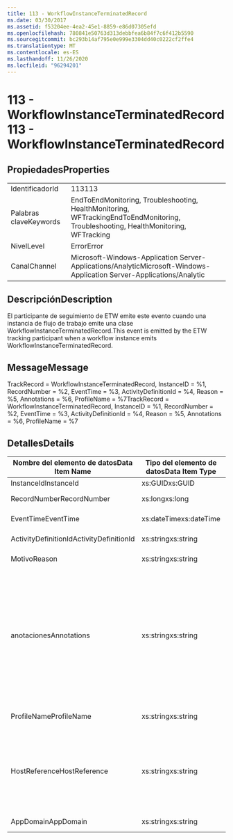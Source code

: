```yaml
---
title: 113 - WorkflowInstanceTerminatedRecord
ms.date: 03/30/2017
ms.assetid: f53204ee-4ea2-45e1-8859-e86d07305efd
ms.openlocfilehash: 780841e50763d313debbfea6b84f7c6f412b5590
ms.sourcegitcommit: bc293b14af795e0e999e3304dd40c0222cf2ffe4
ms.translationtype: MT
ms.contentlocale: es-ES
ms.lasthandoff: 11/26/2020
ms.locfileid: "96294201"
---
```

# <a name="113---workflowinstanceterminatedrecord"></a><span data-ttu-id="0e70c-102">113 - WorkflowInstanceTerminatedRecord</span><span class="sxs-lookup"><span data-stu-id="0e70c-102">113 - WorkflowInstanceTerminatedRecord</span></span>

## <a name="properties"></a><span data-ttu-id="0e70c-103">Propiedades</span><span class="sxs-lookup"><span data-stu-id="0e70c-103">Properties</span></span>  
  
|||  
|-|-|  
|<span data-ttu-id="0e70c-104">Identificador</span><span class="sxs-lookup"><span data-stu-id="0e70c-104">Id</span></span>|<span data-ttu-id="0e70c-105">113</span><span class="sxs-lookup"><span data-stu-id="0e70c-105">113</span></span>|  
|<span data-ttu-id="0e70c-106">Palabras clave</span><span class="sxs-lookup"><span data-stu-id="0e70c-106">Keywords</span></span>|<span data-ttu-id="0e70c-107">EndToEndMonitoring, Troubleshooting, HealthMonitoring, WFTracking</span><span class="sxs-lookup"><span data-stu-id="0e70c-107">EndToEndMonitoring, Troubleshooting, HealthMonitoring, WFTracking</span></span>|  
|<span data-ttu-id="0e70c-108">Nivel</span><span class="sxs-lookup"><span data-stu-id="0e70c-108">Level</span></span>|<span data-ttu-id="0e70c-109">Error</span><span class="sxs-lookup"><span data-stu-id="0e70c-109">Error</span></span>|  
|<span data-ttu-id="0e70c-110">Canal</span><span class="sxs-lookup"><span data-stu-id="0e70c-110">Channel</span></span>|<span data-ttu-id="0e70c-111">Microsoft-Windows-Application Server-Applications/Analytic</span><span class="sxs-lookup"><span data-stu-id="0e70c-111">Microsoft-Windows-Application Server-Applications/Analytic</span></span>|  
  
## <a name="description"></a><span data-ttu-id="0e70c-112">Descripción</span><span class="sxs-lookup"><span data-stu-id="0e70c-112">Description</span></span>  

 <span data-ttu-id="0e70c-113">El participante de seguimiento de ETW emite este evento cuando una instancia de flujo de trabajo emite   una clase WorkflowInstanceTerminatedRecord.</span><span class="sxs-lookup"><span data-stu-id="0e70c-113">This event is emitted by the ETW tracking participant when a workflow instance emits WorkflowInstanceTerminatedRecord.</span></span>  
  
## <a name="message"></a><span data-ttu-id="0e70c-114">Message</span><span class="sxs-lookup"><span data-stu-id="0e70c-114">Message</span></span>  

 <span data-ttu-id="0e70c-115">TrackRecord = WorkflowInstanceTerminatedRecord, InstanceID = %1, RecordNumber = %2, EventTime = %3, ActivityDefinitionId = %4, Reason = %5, Annotations = %6, ProfileName = %7</span><span class="sxs-lookup"><span data-stu-id="0e70c-115">TrackRecord = WorkflowInstanceTerminatedRecord, InstanceID = %1, RecordNumber = %2, EventTime = %3, ActivityDefinitionId = %4, Reason = %5, Annotations = %6, ProfileName = %7</span></span>  
  
## <a name="details"></a><span data-ttu-id="0e70c-116">Detalles</span><span class="sxs-lookup"><span data-stu-id="0e70c-116">Details</span></span>  
  
|<span data-ttu-id="0e70c-117">Nombre del elemento de datos</span><span class="sxs-lookup"><span data-stu-id="0e70c-117">Data Item Name</span></span>|<span data-ttu-id="0e70c-118">Tipo del elemento de datos</span><span class="sxs-lookup"><span data-stu-id="0e70c-118">Data Item Type</span></span>|<span data-ttu-id="0e70c-119">Descripción</span><span class="sxs-lookup"><span data-stu-id="0e70c-119">Description</span></span>|  
|--------------------|--------------------|-----------------|  
|<span data-ttu-id="0e70c-120">InstanceId</span><span class="sxs-lookup"><span data-stu-id="0e70c-120">InstanceId</span></span>|<span data-ttu-id="0e70c-121">xs:GUID</span><span class="sxs-lookup"><span data-stu-id="0e70c-121">xs:GUID</span></span>|<span data-ttu-id="0e70c-122">El id. de instancia del flujo de trabajo.</span><span class="sxs-lookup"><span data-stu-id="0e70c-122">The instance id for the workflow</span></span>|  
|<span data-ttu-id="0e70c-123">RecordNumber</span><span class="sxs-lookup"><span data-stu-id="0e70c-123">RecordNumber</span></span>|<span data-ttu-id="0e70c-124">xs:long</span><span class="sxs-lookup"><span data-stu-id="0e70c-124">xs:long</span></span>|<span data-ttu-id="0e70c-125">El número de secuencia del registro emitido.</span><span class="sxs-lookup"><span data-stu-id="0e70c-125">The sequence number of the emitted record</span></span>|  
|<span data-ttu-id="0e70c-126">EventTime</span><span class="sxs-lookup"><span data-stu-id="0e70c-126">EventTime</span></span>|<span data-ttu-id="0e70c-127">xs:dateTime</span><span class="sxs-lookup"><span data-stu-id="0e70c-127">xs:dateTime</span></span>|<span data-ttu-id="0e70c-128">La hora en UTC cuando se emitió el evento.</span><span class="sxs-lookup"><span data-stu-id="0e70c-128">The time in UTC when the event was emitted</span></span>|  
|<span data-ttu-id="0e70c-129">ActivityDefinitionId</span><span class="sxs-lookup"><span data-stu-id="0e70c-129">ActivityDefinitionId</span></span>|<span data-ttu-id="0e70c-130">xs:string</span><span class="sxs-lookup"><span data-stu-id="0e70c-130">xs:string</span></span>|<span data-ttu-id="0e70c-131">El nombre de la actividad raíz del flujo de trabajo.</span><span class="sxs-lookup"><span data-stu-id="0e70c-131">The name of the root activity in the workflow</span></span>|  
|<span data-ttu-id="0e70c-132">Motivo</span><span class="sxs-lookup"><span data-stu-id="0e70c-132">Reason</span></span>|<span data-ttu-id="0e70c-133">xs:string</span><span class="sxs-lookup"><span data-stu-id="0e70c-133">xs:string</span></span>|<span data-ttu-id="0e70c-134">La razón por la que se finalizó el flujo de trabajo.</span><span class="sxs-lookup"><span data-stu-id="0e70c-134">The reason the workflow was terminated</span></span>|  
|<span data-ttu-id="0e70c-135">anotaciones</span><span class="sxs-lookup"><span data-stu-id="0e70c-135">Annotations</span></span>|<span data-ttu-id="0e70c-136">xs:string</span><span class="sxs-lookup"><span data-stu-id="0e70c-136">xs:string</span></span>|<span data-ttu-id="0e70c-137">Las anotaciones que se agregaron a este evento.</span><span class="sxs-lookup"><span data-stu-id="0e70c-137">The annotations that were added to this event.</span></span>  <span data-ttu-id="0e70c-138">Los valores se almacenan en un elemento XML con el formato \<items> \< item  name = "annotationName" type="System.String"> annotationValue \</item> \</items> .</span><span class="sxs-lookup"><span data-stu-id="0e70c-138">The values are stored in an xml element in the format \<items>\< item  name = "annotationName" type="System.String">annotationValue\</item>\</items>.</span></span>  <span data-ttu-id="0e70c-139">Si no se especifica ninguna anotación, la cadena contendrá \<items/> .</span><span class="sxs-lookup"><span data-stu-id="0e70c-139">If no annotations are specified then the string contains \<items/>.</span></span> <span data-ttu-id="0e70c-140">El tamaño del evento ETW está limitado por el tamaño de búfer de ETW o la carga útil máxima para un evento ETW.</span><span class="sxs-lookup"><span data-stu-id="0e70c-140">The ETW event size is limited by the ETW buffer size or the max payload for an ETW event.</span></span> <span data-ttu-id="0e70c-141">Si el tamaño del evento supera los límites de ETW, el evento se trunca quitando las anotaciones y reemplazando el valor de anotación por \<items> ... \</items> .</span><span class="sxs-lookup"><span data-stu-id="0e70c-141">If the size of the event exceeds the ETW limits, then the event is truncated by dropping the annotations and replacing the annotation value with \<items>...\</items>.</span></span>|  
|<span data-ttu-id="0e70c-142">ProfileName</span><span class="sxs-lookup"><span data-stu-id="0e70c-142">ProfileName</span></span>|<span data-ttu-id="0e70c-143">xs:string</span><span class="sxs-lookup"><span data-stu-id="0e70c-143">xs:string</span></span>|<span data-ttu-id="0e70c-144">El nombre o el perfil de seguimiento que dio como resultado que se emitiera este evento.</span><span class="sxs-lookup"><span data-stu-id="0e70c-144">The name or the tracking profile that resulted in this event being emitted</span></span>|  
|<span data-ttu-id="0e70c-145">HostReference</span><span class="sxs-lookup"><span data-stu-id="0e70c-145">HostReference</span></span>|<span data-ttu-id="0e70c-146">xs:string</span><span class="sxs-lookup"><span data-stu-id="0e70c-146">xs:string</span></span>|<span data-ttu-id="0e70c-147">En el caso de los servicios hospedados en web, este campo identifica de manera única el servicio en la jerarquía web.</span><span class="sxs-lookup"><span data-stu-id="0e70c-147">For web hosted services, this field uniquely identifies the service in the web hierarchy.</span></span>  <span data-ttu-id="0e70c-148">Su formato se define como ' ruta de acceso virtual de la aplicación del nombre del sitio web&#124;ruta de acceso virtual del servicio&#124;ServiceName ' ejemplo: ' sitio web predeterminado/CalculatorApplication&#124;/CalculatorService.svc&#124;CalculatorService '</span><span class="sxs-lookup"><span data-stu-id="0e70c-148">Its format is defined as 'Web Site Name Application Virtual Path&#124;Service Virtual Path&#124;ServiceName' Example: 'Default Web Site/CalculatorApplication&#124;/CalculatorService.svc&#124;CalculatorService'</span></span>|  
|<span data-ttu-id="0e70c-149">AppDomain</span><span class="sxs-lookup"><span data-stu-id="0e70c-149">AppDomain</span></span>|<span data-ttu-id="0e70c-150">xs:string</span><span class="sxs-lookup"><span data-stu-id="0e70c-150">xs:string</span></span>|<span data-ttu-id="0e70c-151">La cadena devuelta por AppDomain.CurrentDomain.FriendlyName.</span><span class="sxs-lookup"><span data-stu-id="0e70c-151">The string returned by AppDomain.CurrentDomain.FriendlyName.</span></span>|
